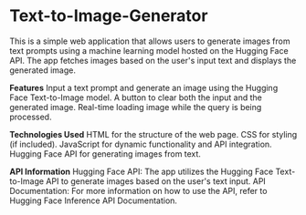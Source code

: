 # Text-to-Image-Generator
This is a simple web application that allows users to generate images from text prompts using a machine learning model hosted on the Hugging Face API. The app fetches images based on the user's input text and displays the generated image.

**Features**
Input a text prompt and generate an image using the Hugging Face Text-to-Image model.
A button to clear both the input and the generated image.
Real-time loading image while the query is being processed.

**Technologies Used**
HTML for the structure of the web page.
CSS for styling (if included).
JavaScript for dynamic functionality and API integration.
Hugging Face API for generating images from text.

**API Information**
Hugging Face API: The app utilizes the Hugging Face Text-to-Image API to generate images based on the user's text input.
API Documentation: For more information on how to use the API, refer to Hugging Face Inference API Documentation.
